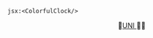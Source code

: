 `jsx:<ColorfulClock/>`

<center> 🔹<a href="../xEDU/UNIVERSITY.md" class="internal-link" target=”_blank”>UNI </a>🏫🔹</center>